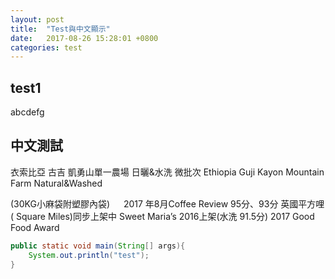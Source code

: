 ```yaml
---
layout: post
title:  "Test與中文顯示"
date:   2017-08-26 15:28:01 +0800
categories: test
---
```


## test1

abcdefg

## 中文測試


衣索比亞 古吉 凱勇山單一農場 日曬&水洗 微批次
Ethiopia Guji Kayon Mountain Farm Natural&Washed

(30KG小麻袋附塑膠內袋)
　
2017 年8月Coffee Review 95分、93分
英國平方哩( Square Miles)同步上架中
Sweet Maria’s 2016上架(水洗 91.5分)
2017 Good Food Award

```java
public static void main(String[] args){
    System.out.println("test");
}
```